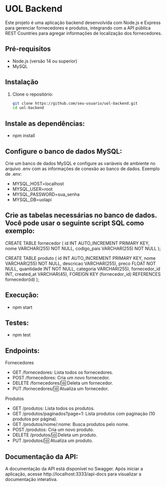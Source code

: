 # UOL Backend

Este projeto é uma aplicação backend desenvolvida com Node.js e Express para gerenciar fornecedores e produtos, integrando com a API pública REST Countries para agregar informações de localização dos fornecedores.

## Pré-requisitos

- Node.js (versão 14 ou superior)
- MySQL

## Instalação

1. Clone o repositório:
   ```bash
   git clone https://github.com/seu-usuario/uol-backend.git
   cd uol-backend

## Instale as dependências:

- npm install

## Configure o banco de dados MySQL:

Crie um banco de dados MySQL e configure as variáveis de ambiente no arquivo .env com as informações de conexão ao banco de dados. Exemplo de .env:

- MYSQL_HOST=localhost
- MYSQL_USER=root
- MYSQL_PASSWORD=sua_senha
- MYSQL_DB=uolapi

## Crie as tabelas necessárias no banco de dados. Você pode usar o seguinte script SQL como exemplo:

CREATE TABLE fornecedor (
  id INT AUTO_INCREMENT PRIMARY KEY,
  nome VARCHAR(255) NOT NULL,
  codigo_pais VARCHAR(255) NOT NULL
);

CREATE TABLE produto (
  id INT AUTO_INCREMENT PRIMARY KEY,
  nome VARCHAR(255) NOT NULL,
  descricao VARCHAR(255),
  preco FLOAT NOT NULL,
  quantidade INT NOT NULL,
  categoria VARCHAR(255),
  fornecedor_id INT,
  created_at VARCHAR(45),
  FOREIGN KEY (fornecedor_id) REFERENCES fornecedor(id)
);

## Execução:

- npm start

## Testes:

- npm test

## Endpoints:

Fornecedores
- GET /fornecedores: Lista todos os fornecedores.
- POST /fornecedores: Cria um novo fornecedor.
- DELETE /fornecedores/:id: Deleta um fornecedor.
- PUT /fornecedores/:id: Atualiza um fornecedor.

Produtos
- GET /produtos: Lista todos os produtos.
- GET /produtos/paginados?page=1: Lista produtos com paginação (10 produtos por página).
- GET /produtos/nome/:nome: Busca produtos pelo nome.
- POST /produtos: Cria um novo produto.
- DELETE /produtos/:id: Deleta um produto.
- PUT /produtos/:id: Atualiza um produto.

## Documentação da API:

A documentação da API está disponível no Swagger. Após iniciar a aplicação, acesse http://localhost:3333/api-docs para visualizar a documentação interativa.

